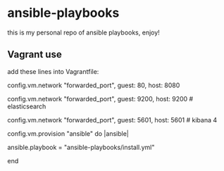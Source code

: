 # ansible-playbooks
this is my personal repo of ansible playbooks, enjoy!

## Vagrant use
add these lines into Vagrantfile:

config.vm.network "forwarded_port", guest: 80, host: 8080

config.vm.network "forwarded_port", guest: 9200, host: 9200 # elasticsearch

config.vm.network "forwarded_port", guest: 5601, host: 5601 # kibana 4

config.vm.provision "ansible" do |ansible|

  ansible.playbook = "ansible-playbooks/install.yml"

end